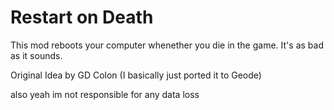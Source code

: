 # Restart on Death

This mod reboots your computer whenether you die in the game. It's as bad as it sounds.

Original Idea by GD Colon (I basically just ported it to Geode)

also yeah im not responsible for any data loss